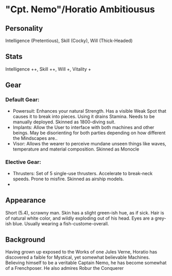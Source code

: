 # "Cpt. Nemo"/Horatio Ambitiousus

## Personality
Intelligence (Pretentious), Skill (Cocky), Will (Thick-Headed)

## Stats

Intelligence ++, Skill ++, Will +, Vitality + 

## Gear


### Default Gear: 
- Powersuit: Enhances your natural Strength. Has a visible Weak Spot that causes it to break into pieces. Using it drains Stamina. Needs to be manually deployed. Skinned as 1800-diving suit.
- Implants: Allow the User to interface with both machines and other beings. May be disorienting for both parties depending on how different the Mindscapes are..
- Visor: Allows the wearer to perceive mundane unseen things like waves, temperature and material composition. Skinned as Monocle

### Elective Gear:

- Thrusters: Set of 5 single-use thrusters. Accelerate to break-neck speeds. Prone to misfire. Skinned as airship models.
- 

## Appearance

Short (5.4), scrawny man. Skin has a slight green-ish hue, as if sick. Hair is of natural white color, and wildly exploding out of his head. Eyes are a grey-ish blue. Usually wearing a fish-custome-overall.

##  Background

Having grown up exposed to the Works of one Jules Verne, Horatio has discovered a faible for Mystical, yet somewhat believable Machines.
Believing himself to be a veritable Captain Nemo, he has become somewhat of a Frenchposer.
He also admires Robur the Conquerer
